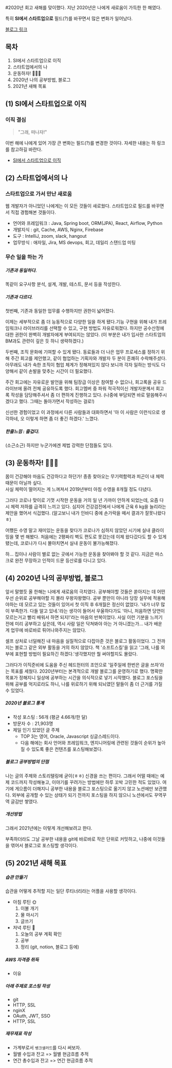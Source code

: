 #2020년 회고
새해를 맞이했다. 지난 2020년은 나에게 새로움이 가득한 한 해였다.

특히 **SI에서 스타트업으로** 필드(?)를 바꾸면서 많은 변화가 일어났다.

[블로그 링크](https://prohannah.tistory.com/129)

목차
---
1. SI에서 스타트업으로 이직
2. 스타트업에서의 나
3. 운동하자! 💪👀💪
4. 2020년 나의 공부방법, 블로그
5. 2021년 새해 목표


(1) SI에서 스타트업으로 이직
---
### 이직 결심
> "그래, 떠나자!"

이번 해에 나에게 있어 가장 큰 변화는 필드(?)를 변경한 것이다.
자세한 내용는 하 링크를 참고하길 바란다.
* [SI에서 스타트업으로 이직](../SI에서-스타트업으로/SI에서-스타트업으로.md)
 
(2) 스타트업에서의 나
---

### 스타트업으로 가서 만난 새로움
웹 개발자가 아니었던 나에게는 이 모든 것들이 새로웠다. 스타트업으로 필드를 바꾸면서 직접 경험해본 것들이다.
- 언어와 프레임워크 : Java, Spring boot, ORM(JPA), React, Airflow, Python
- 개발지식 : git, Cache, AWS, Nginx, Firebase
- 도구 : IntelliJ, zoom, slack, hangout
- 업무방식 : 애자일, Jira, MS devops, 회고, 데일리 스탠드업 미팅


### 무슨 일을 하는 가
##### 기존과 동일하다.
똑같이 요구사항 분석, 설계, 개발, 테스트, 문서 등을 작성한다.

##### 기존과 다르다.
첫번째, 기존과 동일한 업무를 수행하지만 권한이 넓어졌다.

이제는 세부적으로 좀 더 능동적으로 다양한 일을 하게 됐다.기능 구현을 위해 내가 프레임워크나 라이브러리를 선택할 수 있고, 구현 방법도 자유로워졌다. 
하지만 공수산정에 대한 권한이 완벽히 개발자에게 부여되지는 않았다. (이 부분은 내가 입사한 스타트업의 BM과도 관련이 깊은 듯 하니 생략하겠다.) 

두번째, 조직 문화에 기여할 수 있게 됐다. 
동료들과 더 나은 업무 프로세스를 정하기 위해 주간 회고를 제안했고, 같이 협업하는 기획자와 개발자 두 분이 흔쾌히 수락해주셨다. 
아무래도 내가 속한 조직이 협업 체계가 정해져있지 않다 보니까 각자 일하는 방식도 다양해서 같이 손발을 맞추는 시간이 더 필요했다.

주간 회고에는 자유로운 발언을 위해 팀장급 이상은 참여할 수 없으나, 회고록을 공유 드라이브에 올려 전체 공유하도록 했다.
회고멤버 중 파워 적극적이신 개발자분께서 회고록 작성을 담당해주셔서 좀 더 편하게 진행하고 있다. (나중에 부담되면 바로 말씀해주시겠다고 했다. 그때는 돌아가면서 작성하는 걸로!) 

신선한 경험이었고 이 과정에서 다른 사람들과 대화하면서 '아 이 사람은 이런식으로 생각하네, 오 이렇게 하면 좀 더 좋긴 하겠다.' 느꼈다.

##### 한줄느낌 : 즐겁다. 
(소근소근) 하지만 누군가에겐 제법 강력한 단점들도 있다.

(3) 운동하자! 💪👀💪
---
몸이 건강해야 마음도 건강하다고 하던가! 종종 찾아오는 무기력함력과 피곤이 내 체력 때문이 아닐까 싶다.  
사실 체력이 떨어지는 게 느껴져서 2019년부터 아침 수영을 8개월 정도 다녔다. 

그러다 코로나 맞이로 기껏 시작한 운동을 거의 일 년 가까이 안하게 되었는데, 요즘 다시 체력 저하를 급격히 느끼고 있다.
심지어 건강검진에서 나에게 근육 6 kg을 늘리라는 제안을 했어서 식겁했다. (알고보니 내가 인바디 중에 손가락을 떼서 결과가 잘못나왔다ㅎ)

어쨌든 수영 말고 재미있는 운동을 찾다가 코로나가 심하지 않았던 시기에 실내 클라이밍을 몇 번 해봤다.
처음에는 2평짜리 벽도 편도로 못갔는데 이제 왔다갔다도 할 수 있게 됐는데, 코로나가 다시 몰아치면서 실내 운동이 불가능해졌다.

하... 집이나 사람이 별로 없는 곳에서 가능한 운동을 찾아봐야 할 것 같다.
지금은 마스크로 완전 무장하고 인적이 드문 등산로를 다니고 있다.


(4) 2020년 나의 공부방법, 블로그
---
앞서 말했듯 올 한해는 나에게 새로움의 극치였다.
공부해야할 것들은 쏟아지는 데 어떤 우선 순위로 공부해야할 지 몰라 우왕자왕했다.
공부 뿐만이 아니라 당장 실무에 적용해야하는 데 모르고 있는 것들이 있어서 첫 이직 후 6개월은 정신이 없었다. 
'내가 너무 많이 부족한가. 다들 알고 있네.'라는 생각이 들어서 우울하다가도 '아니, 처음하면 당연이 모르는거고 빨리 배워서 하면 되지!'라는 마음의 반복이었다.
사실 이런 기분을 느끼기 전에 미리 공부하고 싶은데, 역시 사람 일은 닥쳐봐야 아는 거 아니겠는가... 
내가 배운 게 업무에 바로바로 튀어나와주지는 않았다.

셀프 상처로 너덜해진 내 마음을 실질적으로 다잡아준 것은 블로그 활동이었다. 그 전까지는 블로그 같은 외부 활동을 거의 하지 않았다.
책 '소프트스킬'을 읽고 '그래, 나를 외부에 표현할 방법이 필요하긴 하겠다.'생각했지만 뭘 써야할지도 몰랐다.

그러다가 이직준비에 도움을 주신 헤드헌터의 조언으로 '일주일에 한번은 글을 쓰자'라는 목표를 세웠다.
2020년부터는 본격적으로 개발 블로그를 운영하기로 했다. 명확한 목표가 정해지니 일상에 공부하는 시간을 의식적으로 넣기 시작했다.
블로그 포스팅을 위해 공부를 억지로라도 하니, 나를 위로하기 위해 되뇌였던 말들이 좀 더 근거를 가질 수 있었다.

##### 2020년 블로그 통계
- 작성 포스팅 : 56개 (평균 4.66개/한 달)
- 방문자 수 : 21,903명 
- 제일 인기 있었던 글 주제
  - TOP 3는 영어, Oracle, Javascript 싱글스레드이다.
  - 다음 해에는 회사 언어와 프레임워크, 엔지니어링에 관련된 것들이 순위가 높아질 수 있도록 좋은 컨텐츠를 포스팅해보겠다.


##### 블로그 공부방법의 단점
나는 글의 주제와 스토리텔링에 굳이(ㅎㅎ) 신경을 쓰는 편이다. 그래서 어떨 때에는 예제 코드까지 작성해놓고, 이야기를 꾸려가는 방법에만 하루 꼬박 고민한 적도 있었다.
여기에 게으름이 더해지니 공부한 내용을 블로그 포스팅으로 옮기지 않고 노션에만 보관했다. 외부에 공개할 수 있는 상태가 되기 전까지 포스팅을 하지 않으니 노션에서도 꾸역꾸역 글감만 쌓였다.

##### 개선방법
그래서 2021년에는 이렇게 개선해보려고 한다.

부족하더라도 그날 공부한 내용을 git에 바로바로 작은 단위로 커밋하고, 나중에 이것들을 엮어서 블로그로 포스팅할 생각이다.


(5) 2021년 새해 목표
---
##### 습관 만들기
습관을 어떻게 추적할 지는 일단 루티너리라는 어플을 사용할 생각이다.
- 아침 루틴 🌞
   1. 이불 개기
   2. 물 마시기
   3. 글쓰기
- 저녁 루틴 🌝
   1. 오늘의 공부 계획 확인 
   2. 공부
   3. 정리 (git, notion, 블로그 등에)
   
##### AWS 자격증 취득
- 이유

##### 아래 주제로 포스팅 작성
- git
- HTTP, SSL
- nginX
- OAuth, JWT, SSO
- HTTP, SSL
 

##### 재무재표 작성
- 가계부로서 `뱅크샐러드`를 다시 써보자. 
- 월별 수입과 잔고 => 월별 현금흐름 추적
- 연간 총수입과 잔고 => 연간 현금흐름 추적
